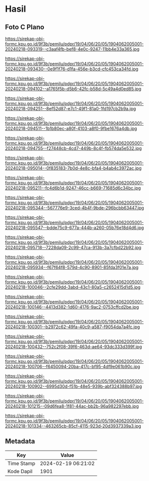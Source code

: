 # Hasil

## Foto C Plano

https://sirekap-obj-formc.kpu.go.id/9f3b/pemilu/pdpr/19/04/06/20/05/1904062005001-20240218-093319--c3aaf4fb-bef8-4e0c-9247-11bb4e33a365.jpg

https://sirekap-obj-formc.kpu.go.id/9f3b/pemilu/pdpr/19/04/06/20/05/1904062005001-20240218-093430--0e9f1f76-d1fa-456e-b3cd-cfc453ca34fd.jpg

https://sirekap-obj-formc.kpu.go.id/9f3b/pemilu/pdpr/19/04/06/20/05/1904062005001-20240218-094102--a1765f5b-d5b6-42fc-b58d-5c49a4d0ed85.jpg

https://sirekap-obj-formc.kpu.go.id/9f3b/pemilu/pdpr/19/04/06/20/05/1904062005001-20240218-094251--8ef52d87-e7c1-49f1-81a0-1fd197cb2b9a.jpg

https://sirekap-obj-formc.kpu.go.id/9f3b/pemilu/pdpr/19/04/06/20/05/1904062005001-20240218-094511--1b1b80ec-a80f-4103-a8f0-9fbe1676a4db.jpg

https://sirekap-obj-formc.kpu.go.id/9f3b/pemilu/pdpr/19/04/06/20/05/1904062005001-20240218-094755--f27448cb-4cd7-449b-8c4f-fb574da5e532.jpg

https://sirekap-obj-formc.kpu.go.id/9f3b/pemilu/pdpr/19/04/06/20/05/1904062005001-20240218-095014--0f835183-7b0d-4e8c-bfa4-b4ab4c3972ac.jpg

https://sirekap-obj-formc.kpu.go.id/9f3b/pemilu/pdpr/19/04/06/20/05/1904062005001-20240218-095211--fc4d6b1d-9247-46cc-b669-71685d6c34bc.jpg

https://sirekap-obj-formc.kpu.go.id/9f3b/pemilu/pdpr/19/04/06/20/05/1904062005001-20240218-095344--567776e9-3ced-4b4f-9bde-296bcbb63447.jpg

https://sirekap-obj-formc.kpu.go.id/9f3b/pemilu/pdpr/19/04/06/20/05/1904062005001-20240218-095547--bdde75c9-677a-444b-a260-05b76e18d4d6.jpg

https://sirekap-obj-formc.kpu.go.id/9f3b/pemilu/pdpr/19/04/06/20/05/1904062005001-20240218-095718--7228da09-2c99-47ca-913b-3a7cfbd22b92.jpg

https://sirekap-obj-formc.kpu.go.id/9f3b/pemilu/pdpr/19/04/06/20/05/1904062005001-20240218-095934--f67f64f8-579d-4c90-8901-85fda3f01e7a.jpg

https://sirekap-obj-formc.kpu.go.id/9f3b/pemilu/pdpr/19/04/06/20/05/1904062005001-20240218-100046--2cfe29dd-3abd-43c1-80a5-c2652415d1d5.jpg

https://sirekap-obj-formc.kpu.go.id/9f3b/pemilu/pdpr/19/04/06/20/05/1904062005001-20240218-100146--4413d382-1d60-4176-9ac2-0753cffcd2be.jpg

https://sirekap-obj-formc.kpu.go.id/9f3b/pemilu/pdpr/19/04/06/20/05/1904062005001-20240218-100301--b2972c62-49fa-40c9-a587-f9054da7a4fc.jpg

https://sirekap-obj-formc.kpu.go.id/9f3b/pemilu/pdpr/19/04/06/20/05/1904062005001-20240218-100432--752c2f08-39f6-463d-ae64-93dc333d399f.jpg

https://sirekap-obj-formc.kpu.go.id/9f3b/pemilu/pdpr/19/04/06/20/05/1904062005001-20240218-100706--f6450094-20ba-417c-bf95-4df9e061b90c.jpg

https://sirekap-obj-formc.kpu.go.id/9f3b/pemilu/pdpr/19/04/06/20/05/1904062005001-20240218-100902--6995d30d-f51b-48e5-939b-abf324388b97.jpg

https://sirekap-obj-formc.kpu.go.id/9f3b/pemilu/pdpr/19/04/06/20/05/1904062005001-20240218-101215--09d6fea8-1f81-44ac-bb2b-96a982297ebb.jpg

https://sirekap-obj-formc.kpu.go.id/9f3b/pemilu/pdpr/19/04/06/20/05/1904062005001-20240218-101334--463265cb-85cf-4115-923d-20d3937339a3.jpg


## Metadata

| Key        | Value               |
| ---------- | ------------------- |
| Time Stamp | 2024-02-19 06:21:02 |
| Kode Dapil | 1901                |



